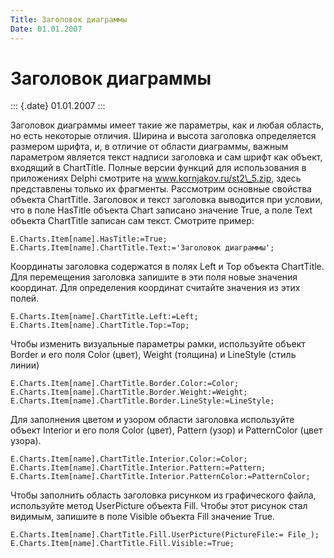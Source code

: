 ```yaml
---
Title: Заголовок диаграммы
Date: 01.01.2007
---
```



Заголовок диаграммы
===================

::: {.date}
01.01.2007
:::

Заголовок диаграммы имеет такие же параметры, как и любая область, но
есть некоторые отличия. Ширина и высота заголовка определяется размером
шрифта, и, в отличие от области диаграммы, важным параметром является
текст надписи заголовка и сам шрифт как объект, входящий в ChartTitle.
Полные версии функций для использования в приложениях Delphi смотрите на
www.kornjakov.ru/st2\_5.zip, здесь представлены только их фрагменты.
Рассмотрим основные свойства объекта ChartTitle. Заголовок и текст
заголовка выводится при условии, что в поле HasTitle объекта Chart
записано значение True, а поле Text объекта ChartTitle записан сам
текст. Смотрите пример:

    E.Charts.Item[name].HasTitle:=True;
    E.Charts.Item[name].ChartTitle.Text:='Заголовок диаграммы';

 

Координаты заголовка содержатся в полях Left и Top объекта ChartTitle.
Для перемещения заголовка запишите в эти поля новые значения координат.
Для определения координат считайте значения из этих полей.

    E.Charts.Item[name].ChartTitle.Left:=Left;
    E.Charts.Item[name].ChartTitle.Top:=Top;

 
Чтобы изменить визуальные параметры рамки, используйте объект Border и
его поля Color (цвет), Weight (толщина) и LineStyle (стиль линии)

    E.Charts.Item[name].ChartTitle.Border.Color:=Color;
    E.Charts.Item[name].ChartTitle.Border.Weight:=Weight;
    E.Charts.Item[name].ChartTitle.Border.LineStyle:=LineStyle;

 

Для заполнения цветом и узором области заголовка используйте объект
Interior и его поля Color (цвет), Pattern (узор) и PatternColor (цвет
узора).

    E.Charts.Item[name].ChartTitle.Interior.Color:=Color;
    E.Charts.Item[name].ChartTitle.Interior.Pattern:=Pattern;
    E.Charts.Item[name].ChartTitle.Interior.PatternColor:=PatternColor;

Чтобы заполнить область заголовка рисунком из графического файла,
используйте метод UserPicture объекта Fill. Чтобы этот рисунок стал
видимым, запишите в поле Visible объекта Fill значение True.

    E.Charts.Item[name].ChartTitle.Fill.UserPicture(PictureFile:= File_);
    E.Charts.Item[name].ChartTitle.Fill.Visible:=True;

